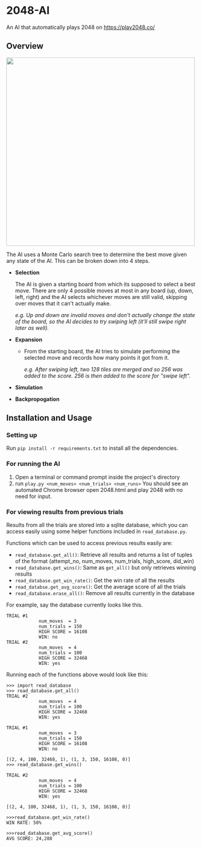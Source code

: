# 2048-AI
An AI that automatically plays 2048 on https://play2048.co/

## Overview
<img src="https://s4.gifyu.com/images/ezgif.com-gif-maker-104efd394fe0d1a21.gif" height="500">

The AI uses a Monte Carlo search tree to determine the best move given any state of the AI. This can be broken down into 4 steps.

 - **Selection**

    The AI is given a starting board from which its supposed to select a best move. There are only 4 possible moves at most in any board (up, down, left, right) and the AI selects whichever moves are still valid, skipping over moves that it can't actually make.
        
    *e.g. Up and down are invalid moves and don't actually change the state of the board, so the AI decides to try swiping left (it'll still swipe right later as well).*

 - **Expansion**
    - From the starting board, the AI tries to simulate performing the selected move and records how many points it got from it.

        *e.g. After swiping left, two 128 tiles are merged and so 256 was added to the score. 256 is then added to the score for "swipe left".*

 - **Simulation**
 - **Backpropogation**
## Installation and Usage

### Setting up
Run `pip install -r requirements.txt` to install all the dependencies.

### For running the AI
1. Open a terminal or command prompt inside the project's directory
2. run `play.py <num_moves> <num_trials> <num_runs>`
    You should see an automated Chrome browser open 2048.html and play 2048 with no need for input.

### For viewing results from previous trials
Results from all the trials are stored into a sqlite database, which you can access easily using some helper functions included in `read_database.py`.

Functions which can be used to access previous results easily are:
 - `read_database.get_all()`:  Retrieve all results and returns a list of tuples of the format (attempt_no, num_moves, num_trials, high_score,  did_win)
 - `read_database.get_wins()`:  Same as `get_all()` but only retrieves winning results
 - `read_database.get_win_rate()`:  Get the win rate of all the results
 - `read_databse.get_avg_score()`:  Get the average score of all the trials
 - `read_database.erase_all()`:  Remove all results currently in the database


For example, say the database currently looks like this.
```
TRIAL #1
            num_moves  = 3
            num_trials = 150
            HIGH SCORE = 16108
            WIN: no
TRIAL #2
            num_moves  = 4
            num_trials = 100
            HIGH SCORE = 32468
            WIN: yes 
```                   

Running each of the functions above would look like this:

```
>>> import read_database
>>> read_database.get_all()
TRIAL #2
            num_moves  = 4
            num_trials = 100
            HIGH SCORE = 32468
            WIN: yes

TRIAL #1
            num_moves  = 3
            num_trials = 150
            HIGH SCORE = 16108
            WIN: no

[(2, 4, 100, 32468, 1), (1, 3, 150, 16108, 0)]     
>>> read_database.get_wins()

TRIAL #2
            num_moves  = 4
            num_trials = 100
            HIGH SCORE = 32468
            WIN: yes

[(2, 4, 100, 32468, 1), (1, 3, 150, 16108, 0)]

>>>read_database.get_win_rate()
WIN RATE: 50%

>>>read_database.get_avg_score()
AVG SCORE: 24,288
```